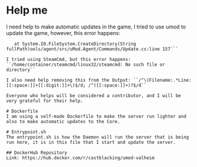 # Help me
I need help to make automatic updates in the game, I tried to use umod to update the game, however, this error happens: 
```Read-only file system (System.IO.FileSystem)n /builds/umod/tools/agent/src/uMod.Agent/Commands/Install.cs:line 436
   at System.IO.FileSystem.CreateDirectory(String fullPath)ools/agent/src/uMod.Agent/Commands/Update.cs:line 157```

I tried using SteamCmd, but this error happens: ``/home/container/steamcmd/linux32/steamcmd: No such file or directory``

I also need help removing this from the Output: ``/^\(Filename:.*Line:[[:space:]]+[[:digit:]]+\)$/d; /^([[:space:]]+)?$/d``

Everyone who helps will be considered a contributor, and I will be very grateful for their help.

# Dockerfile
I am using a self-made Dockerfile to make the server run lighter and also to make automatic updates to the Core.

# Entrypoint.sh
The entrypoint.sh is how the Daemon will run the server that is being run here, it is in this file that I start and update the server.

## DockerHub Repository
Link: https://hub.docker.com/r/castblacking/umod-valheim
